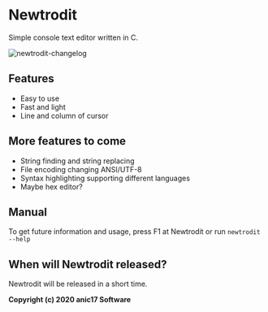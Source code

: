 # Newtrodit
Simple console text editor written in C. 

![newtrodit-changelog](https://user-images.githubusercontent.com/58483910/127036276-8e571d07-3270-45a6-a6cc-e3990c897723.png)


## Features

- Easy to use
- Fast and light
- Line and column of cursor

## More features to come

- String finding and string replacing
- File encoding changing ANSI/UTF-8
- Syntax highlighting supporting different languages
- Maybe hex editor?

## Manual
To get future information and usage, press F1 at Newtrodit or run `newtrodit --help`

## When will Newtrodit released?

Newtrodit will be released in a short time.


**Copyright (c) 2020 anic17 Software**  
